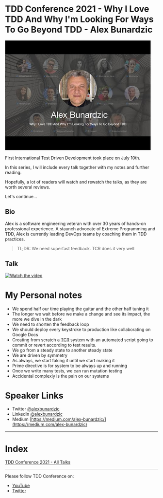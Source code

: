 # TDD Conference 2021 - Why I Love TDD And Why I'm Looking For Ways To Go Beyond TDD - Alex Bunardzic

![TDD Conference 2021 - Why I Love TDD And Why I'm Looking For Ways To Go Beyond TDD - Alex Bunardzic](TDD%20Conference%202021%20-%20Why%20I%20Love%20TDD%20And%20Why%20I'm%20Looking%20For%20Ways%20To%20Go%20Beyond%20TDD%20-%20Alex%20Bunardzic.jpg)

First International Test Driven Development took place on July 10th. 

In this series, I will include every talk together with my notes and further reading.

Hopefully, a lot of readers will watch and rewatch the talks, as they are worth several reviews.

Let's continue...

## Bio 

Alex is a software engineering veteran with over 30 years of hands-on professional experience. A staunch advocate of Extreme Programming and TDD, Alex is currently leading DevOps teams by coaching them in TDD practices. 
 
> TL;DR: We need superfast feedback. TCR does it very well

## Talk

[![Watch the video](https://img.youtube.com/vi/U1j9tGLo-wM/sddefault.jpg)](https://youtu.be/U1j9tGLo-wM) 

# My Personal notes

- We spend half our time playing the guitar and the other half tuning it
- The longer we wait before we make a change and see its impact, the more we dive in the dark
- We need to shorten the feedback loop
- We should deploy every keystroke to production like collaborating on Google Docs
- Creating from scratch a [TCR](https://medium.com/@kentbeck_7670/test-commit-revert-870bbd756864) system with an automated script going to commit or revert according to test results.
- We go from a steady state to another steady state
- We are driven by symmetry
- As always, we start faking it until we start making it
- Prime directive is for system to be always up and running
- Once we write many tests, we can run mutation testing
- Accidental complexly is the pain on our systems
 
# Speaker Links

- Twitter [@alexbunardzic](https://twitter.com/alexbunardzic) 
- LinkedIn [@alexbunardzic](https://www.linkedin.com/in/alexbunardzic/) 
- Medium [https://medium.com/alex-bunardzic/](https://medium.com/alex-bunardzic)

* * *

# Index

[TDD Conference 2021 - All Talks](https://github.com/mcsee/Software-Design-Articles/tree/main/Articles/TDD%20Conference%202021/TDD%20Conference%202021%20-%20All%20Talks/readme.md)

* * *

Please follow TDD Conference on:

- [YouTube](https://www.youtube.com/channel/UCKn-DadPoyYssfAOMk1LSew)
- [Twitter](https://twitter.com/tddconf)